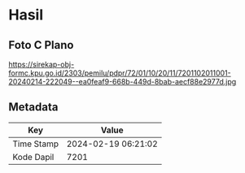 # Hasil

## Foto C Plano

https://sirekap-obj-formc.kpu.go.id/2303/pemilu/pdpr/72/01/10/20/11/7201102011001-20240214-222049--ea0feaf9-668b-449d-8bab-aecf88e2977d.jpg


## Metadata

| Key        | Value               |
| ---------- | ------------------- |
| Time Stamp | 2024-02-19 06:21:02 |
| Kode Dapil | 7201                |



